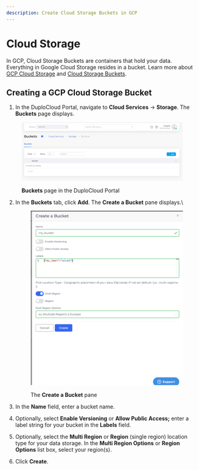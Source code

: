 ```yaml
---
description: Create Cloud Storage Buckets in GCP
---
```


# Cloud Storage

In GCP, Cloud Storage Buckets are containers that hold your data. Everything in Google Cloud Storage resides in a bucket. Learn more about [GCP Cloud Storage](https://cloud.google.com/storage/docs/introduction) and [Cloud Storage Buckets](https://cloud.google.com/storage/docs/buckets).

## Creating a GCP Cloud Storage Bucket

1. In the DuploCloud Portal, navigate to **Cloud Services** -> **Storage**. The **Buckets** page displays.

<div align="left">

<figure><img src="../../.gitbook/assets/screenshot-nimbusweb.me-2024.02.15-12_39_31 (1).png" alt=""><figcaption><p><strong>Buckets</strong> page in the DuploCloud Portal</p></figcaption></figure>

</div>

2.  In the **Buckets** tab, click **Add**. The **Create a Bucket** pane displays.\


    <div align="left">

    <figure><img src="../../.gitbook/assets/create a bucket.png" alt=""><figcaption><p>The <strong>Create a Bucket</strong> pane </p></figcaption></figure>

    </div>
3. In the **Name** field, enter a bucket name.
4. Optionally, select **Enable Versioning** or **Allow Public Access;** enter a label string for your bucket in the **Labels** field.&#x20;
5. Optionally, select the **Multi Region** or **Region** (single region) location type for your data storage. In the **Multi Region Options** or **Region Options** list box, select your region(s).&#x20;
6. Click **Create**.&#x20;
